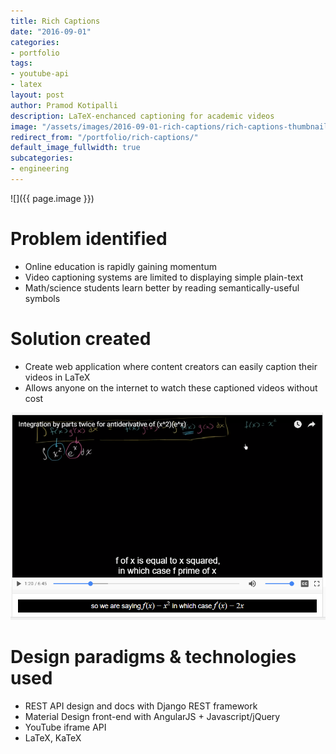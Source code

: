 ```yaml
---
title: Rich Captions
date: "2016-09-01"
categories:
- portfolio
tags:
- youtube-api
- latex
layout: post
author: Pramod Kotipalli
description: LaTeX-enchanced captioning for academic videos
image: "/assets/images/2016-09-01-rich-captions/rich-captions-thumbnail.png"
redirect_from: "/portfolio/rich-captions/"
default_image_fullwidth: true
subcategories:
- engineering
---
```


![]({{ page.image }})

# Problem identified
- Online education is rapidly gaining momentum
- Video captioning systems are limited to displaying simple plain-text
- Math/science students learn better by reading semantically-useful symbols

# Solution created
- Create web application where content creators can easily caption their videos in LaTeX
- Allows anyone on the internet to watch these captioned videos without cost

![](/assets/images/2016-09-01-rich-captions/rich-captions-screenshot.png)

# Design paradigms & technologies used
- REST API design and docs with Django REST framework
- Material Design front-end with AngularJS + Javascript/jQuery
- YouTube iframe API
- LaTeX, KaTeX
